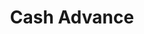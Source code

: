 ---
title: Cash Advance
slug: cash-advance
updated-on: '2024-05-30T13:44:31.749Z'
created-on: '2024-05-30T13:41:46.671Z'
published-on: '2024-05-30T13:54:32.469Z'
f_city-state-2:
- cms/city/santa-clara-ca.md
- cms/city/bentonville-ar.md
- cms/city/bryant-ar.md
- cms/city/clarksville-ar.md
- cms/city/westminster-co.md
- cms/city/aurora-co.md
- cms/city/milford-de.md
- cms/city/seaford-de.md
- cms/city/newark-de.md
- cms/city/dover-de.md
- cms/city/millsboro-de.md
- cms/city/wilmington-de.md
- cms/city/delmar-de.md
- cms/city/laurel-de.md
- cms/city/macclenny-fl.md
- cms/city/pensacola-fl.md
- cms/city/hinesville-ga.md
- cms/city/riverdale-ga.md
- cms/city/winchester-ky.md
- cms/city/newton-ms.md
- cms/city/florissant-mo.md
- cms/city/springfield-mo.md
- cms/city/bozeman-mt.md
- cms/city/lincoln-ne.md
- cms/city/pittsburgh-pa.md
- cms/city/ripley-tn.md
- cms/city/franklin-tn.md
- cms/city/dickson-tn.md
- cms/city/lebanon-tn.md
- cms/city/selmer-tn.md
- cms/city/fulton-tn.md
- cms/city/lewisburg-tn.md
- cms/city/dresden-tn.md
- cms/city/martin-tn.md
- cms/city/midvale-ut.md
- cms/city/clearfield-ut.md
- cms/city/provo-ut.md
- cms/city/layton-ut.md
- cms/city/chesapeake-va.md
- cms/city/norfolk-va.md
- cms/city/onalaska-wi.md
- cms/city/hot-springs-ar.md
- cms/city/colorado-springs-co.md
- cms/city/new-castle-de.md
- cms/city/orange-park-fl.md
- cms/city/temple-hills-md.md
- cms/city/west-mifflin-pa.md
- cms/city/west-jordan-ut.md
- cms/city/lake-city-ut.md
- cms/city/spanish-fork-ut.md
- cms/city/virginia-beach-va.md
- cms/city/la-crosse-wi.md
- cms/city/redding-ca.md
f_locations:
- cms/payday-loan/cash-advance-6115.md
- cms/payday-loan/cash-advance-6419.md
- cms/payday-loan/cash-advance-6420.md
- cms/payday-loan/cash-advance-6421.md
- cms/payday-loan/cash-advance-6422.md
- cms/payday-loan/cash-advance-6423.md
- cms/payday-loan/cash-advance-6424.md
- cms/payday-loan/cash-advance-6425.md
- cms/payday-loan/cash-advance-6426.md
- cms/payday-loan/cash-advance-6427.md
- cms/payday-loan/cash-advance-6428.md
- cms/payday-loan/cash-advance-6429.md
- cms/payday-loan/cash-advance-6430.md
- cms/payday-loan/cash-advance-6431.md
- cms/payday-loan/cash-advance-6432.md
- cms/payday-loan/cash-advance-6433.md
- cms/payday-loan/cash-advance-6434.md
- cms/payday-loan/cash-advance-6435.md
- cms/payday-loan/cash-advance-6436.md
- cms/payday-loan/cash-advance-6437.md
- cms/payday-loan/cash-advance-6438.md
- cms/payday-loan/cash-advance-6439.md
- cms/payday-loan/cash-advance-6440.md
- cms/payday-loan/cash-advance-6441.md
- cms/payday-loan/cash-advance-6442.md
- cms/payday-loan/cash-advance-6443.md
- cms/payday-loan/cash-advance-6444.md
- cms/payday-loan/cash-advance-6445.md
- cms/payday-loan/cash-advance-6446.md
- cms/payday-loan/cash-advance-6447.md
- cms/payday-loan/cash-advance-6448.md
- cms/payday-loan/cash-advance-6449.md
- cms/payday-loan/cash-advance-6450.md
- cms/payday-loan/cash-advance-6451.md
- cms/payday-loan/cash-advance-6452.md
- cms/payday-loan/cash-advance-6453.md
- cms/payday-loan/cash-advance-6454.md
- cms/payday-loan/cash-advance-6455.md
- cms/payday-loan/cash-advance-6456.md
- cms/payday-loan/cash-advance-6457.md
- cms/payday-loan/cash-advance-6458.md
- cms/payday-loan/cash-advance-6459.md
- cms/payday-loan/cash-advance-6460.md
- cms/payday-loan/cash-advance-6461.md
- cms/payday-loan/cash-advance-6462.md
- cms/payday-loan/cash-advance-6463.md
- cms/payday-loan/cash-advance-6464.md
- cms/payday-loan/cash-advance-6465.md
- cms/payday-loan/cash-advance-6466.md
- cms/payday-loan/cash-advance-6467.md
- cms/payday-loan/cash-advance-6468.md
- cms/payday-loan/cash-advance-6469.md
- cms/payday-loan/cash-advance-6470.md
- cms/payday-loan/cash-advance-6471.md
- cms/payday-loan/cash-advance-6472.md
- cms/payday-loan/cash-advance-6473.md
- cms/payday-loan/cash-advance-6474.md
- cms/payday-loan/cash-advance-6475.md
- cms/payday-loan/cash-advance-6476.md
- cms/payday-loan/cash-advance-6477.md
- cms/payday-loan/cash-advance-6478.md
- cms/payday-loan/cash-advance-6479.md
- cms/payday-loan/cash-advance-6480.md
- cms/payday-loan/cash-advance-6481.md
- cms/payday-loan/cash-advance-6482.md
- cms/payday-loan/cash-advance-6483.md
- cms/payday-loan/cash-advance-6484.md
- cms/payday-loan/cash-advance-6485.md
- cms/payday-loan/cash-advance-6486.md
- cms/payday-loan/cash-advance-6487.md
- cms/payday-loan/cash-advance-6488.md
- cms/payday-loan/cash-advance-6489.md
- cms/payday-loan/cash-advance-6490.md
- cms/payday-loan/cash-advance-6491.md
- cms/payday-loan/cash-advance-6492.md
- cms/payday-loan/cash-advance-6493.md
- cms/payday-loan/cash-advance-6494.md
- cms/payday-loan/cash-advance-6495.md
- cms/payday-loan/cash-advance-6496.md
- cms/payday-loan/cash-advance-6497.md
- cms/payday-loan/cash-advance-6498.md
- cms/payday-loan/cash-advance-6499.md
- cms/payday-loan/cash-advance-6500.md
- cms/payday-loan/cash-advance-6501.md
- cms/payday-loan/cash-advance-6502.md
- cms/payday-loan/cash-advance-6503.md
- cms/payday-loan/cash-advance-6504.md
- cms/payday-loan/cash-advance-6505.md
f_states:
- cms/state/california.md
- cms/state/arkansas.md
- cms/state/colorado.md
- cms/state/delaware.md
- cms/state/florida.md
- cms/state/georgia.md
- cms/state/kentucky.md
- cms/state/mississippi.md
- cms/state/missouri.md
- cms/state/montana.md
- cms/state/nebraska.md
- cms/state/pennsylvania.md
- cms/state/tennessee.md
- cms/state/utah.md
- cms/state/virginia.md
- cms/state/wisconsin.md
- cms/state/maryland.md
layout: '[company].html'
tags: company
---